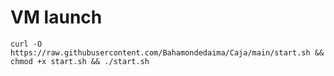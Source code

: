 # VM launch
```
curl -O https://raw.githubusercontent.com/Bahamondedaima/Caja/main/start.sh && chmod +x start.sh && ./start.sh
```
